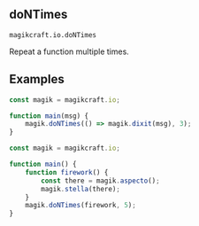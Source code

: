 ## doNTimes

`magikcraft.io.doNTimes`

Repeat a function multiple times.

## Examples

```javascript
const magik = magikcraft.io;

function main(msg) {
    magik.doNTimes(() => magik.dixit(msg), 3);
}
```

```javascript
const magik = magikcraft.io;

function main() {
    function firework() {
        const there = magik.aspecto();
        magik.stella(there);
    }
    magik.doNTimes(firework, 5);
}
```
